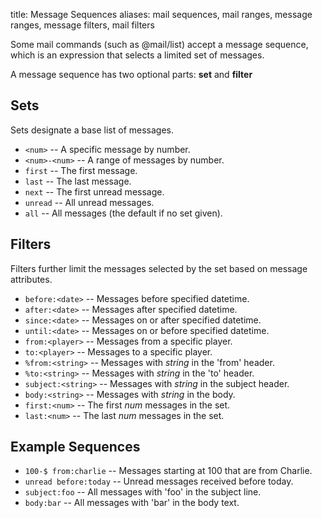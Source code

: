 title: Message Sequences
aliases: mail sequences, mail ranges, message ranges, message filters, mail filters

Some mail commands (such as @mail/list) accept a message sequence, which is an expression that selects a limited set of messages.

A message sequence has two optional parts: **set** and **filter**

## Sets

Sets designate a base list of messages.

* `<num>` -- A specific message by number.
* `<num>-<num>` -- A range of messages by number.
* `first` -- The first message.
* `last` -- The last message.
* `next` -- The first unread message.
* `unread` -- All unread messages.
* `all` -- All messages (the default if no set given).

## Filters

Filters further limit the messages selected by the set based on message attributes.

* `before:<date>` -- Messages before specified datetime.
* `after:<date>` -- Messages after specified datetime.
* `since:<date>` -- Messages on or after specified datetime.
* `until:<date>` -- Messages on or before specified datetime.
* `from:<player>` -- Messages from a specific player.
* `to:<player>` -- Messages to a specific player.
* `%from:<string>` -- Messages with _string_ in the 'from' header.
* `%to:<string>` -- Messages with _string_ in the 'to' header.
* `subject:<string>` -- Messages with _string_ in the subject header.
* `body:<string>` -- Messages with _string_ in the body.
* `first:<num>` -- The first _num_ messages in the set.
* `last:<num>` -- The last _num_ messages in the set.

## Example Sequences

* `100-$ from:charlie` -- Messages starting at 100 that are from Charlie.
* `unread before:today` -- Unread messages received before today.
* `subject:foo` -- All messages with 'foo' in the subject line.
* `body:bar` -- All messages with 'bar' in the body text.
